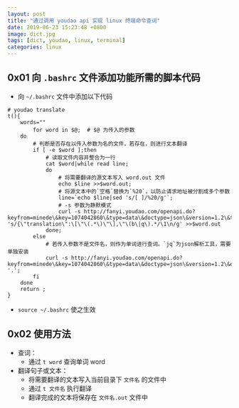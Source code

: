 ```yaml
---
layout: post
title: "通过调用 youdao api 实现 linux 终端命令查词"
date: 2019-06-23 15:23:48 +0800
image: dict.jpg
tags: [dict, youdao, linux, terminal]
categories: linux
---
```


##	 0x01 向 `.bashrc` 文件添加功能所需的脚本代码  
- 向 `~/.bashrc` 文件中添加以下代码  

```
# youdao translate
t(){
    words=""
        for word in $@;  # $@ 为传入的参数
    do
        # 判断是否存在以传入参数为名的文件，若存在，则进行文本翻译
        if [ -e $word ];then
            # 读取文件内容并整合为一行
            cat $word|while read line;
            do
                # 将需要翻译的源文本写入 word.out 文件
                echo $line >>$word.out;
                # 将源文本中的`空格`替换为`%20`，以防止请求地址被分割成多个参数
                line=`echo $line|sed 's/[ ]/%20/g'`;
                # -s 参数为静默模式
                curl -s http://fanyi.youdao.com/openapi.do?keyfrom=minede\&key=1074042860\&type=data\&doctype=json\&version=1.2\&translate=on\&q=$line|sed 's/{\"translation\":\[\"\(.*\)\"\],\"\(b\|q\).*/\1\n/g' >>$word.out
            done;
        else
            # 若传入参数不是文件名，则作为单词进行查词。`jq`为json解析工具，需要单独安装
            curl -s http://fanyi.youdao.com/openapi.do?keyfrom=minede\&key=1074042860\&type=data\&doctype=json\&version=1.2\&q=$word|jq '.';
        fi
    done
    return ;
}
```

- `source ~/.bashrc` 使之生效  

## 0x02 使用方法  
- 查词：  
  - 通过 `t word` 查询单词 word  
- 翻译句子或文本：  
  - 将需要翻译的文本写入当前目录下 `文件名` 的文件中  
  - 通过 `t 文件名` 执行翻译  
  - 翻译完成的文本将保存在 `文件名.out` 文件中  